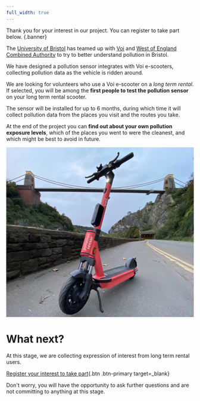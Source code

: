 ```yaml
---
full_width: true
---
```


Thank you for your interest in our project. You can register to take part below.
{.banner}

<div class="row" markdown>
<div class="col-lg-6" markdown>

The [University of Bristol](https://www.bristol.ac.uk/golding/) has teamed up with [Voi](https://www.voi.com/) and [West of England Combined Authority](https://www.westofengland-ca.gov.uk/) to try to better understand pollution in Bristol.

We have designed a pollution sensor integrates with Voi e-scooters, collecting pollution data as the vehicle is ridden around.

We are looking for volunteers who use a Voi e-scooter on a _long term rental_. If selected, you will be among the __first people to test the pollution sensor__ on your long term rental scooter.

The sensor will be installed for up to 6 months, during which time it will collect pollution data from the places you visit and the routes you take.

At the end of the project you can __find out about your own pollution exposure levels__, which of the places you went to were the cleanest, and which might be best to avoid in future.

</div>
<div class="col-lg-6" markdown>

![A mock-up of a scooter with pollution sensor attached](images/voi_pollution_mockup.png)

</div>
</div>

# What next?

At this stage, we are collecting expression of interest from long term rental users.

[Register your interest to take part](https://forms.office.com/e/tqYs3f14ds){.btn .btn-primary target=_blank}

Don't worry, you will have the opportunity to ask further questions and are not committing to anything at this stage.
